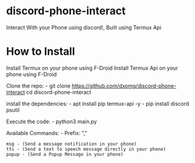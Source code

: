 # discord-phone-interact
Interact With your Phone using discord!, Built using Termux Api


# How to Install

Install Termux on your phone using F-Droid
Install Termux Api on your phone using F-Droid

Clone the repo:
    - git clone https://github.com/dxomg/discord-phone-interact
    cd discord-phone-interact
    
install the dependencies:
    - apt install pip termux-api -y
    - pip install discord psutil
    
Execute the code:
    - python3 main.py
    
    
Available Commands:
    - Prefix: ","
    
    msg - (Send a message notification in your phone)
    tts - (Send a text to speech message directly in your phone)
    popup - (Send a Popup Message in your phone)
    
